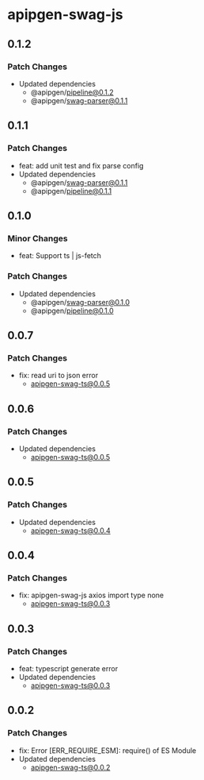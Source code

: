 # apipgen-swag-js

## 0.1.2

### Patch Changes

- Updated dependencies
  - @apipgen/pipeline@0.1.2
  - @apipgen/swag-parser@0.1.1

## 0.1.1

### Patch Changes

- feat: add unit test and fix parse config
- Updated dependencies
  - @apipgen/swag-parser@0.1.1
  - @apipgen/pipeline@0.1.1

## 0.1.0

### Minor Changes

- feat: Support ts | js-fetch

### Patch Changes

- Updated dependencies
  - @apipgen/swag-parser@0.1.0
  - @apipgen/pipeline@0.1.0

## 0.0.7

### Patch Changes

- fix: read uri to json error
  - apipgen-swag-ts@0.0.5

## 0.0.6

### Patch Changes

- Updated dependencies
  - apipgen-swag-ts@0.0.5

## 0.0.5

### Patch Changes

- Updated dependencies
  - apipgen-swag-ts@0.0.4

## 0.0.4

### Patch Changes

- fix: apipgen-swag-js axios import type none
  - apipgen-swag-ts@0.0.3

## 0.0.3

### Patch Changes

- feat: typescript generate error
- Updated dependencies
  - apipgen-swag-ts@0.0.3

## 0.0.2

### Patch Changes

- fix: Error [ERR_REQUIRE_ESM]: require() of ES Module
- Updated dependencies
  - apipgen-swag-ts@0.0.2
